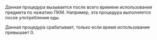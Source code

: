 Данная процедура вызывается после всего времени использования предмета по нажатию ПКМ. Например, эта процедура выполняется после употребления еды.

Данная процедура срабатывает, только если время использования превышает 0.